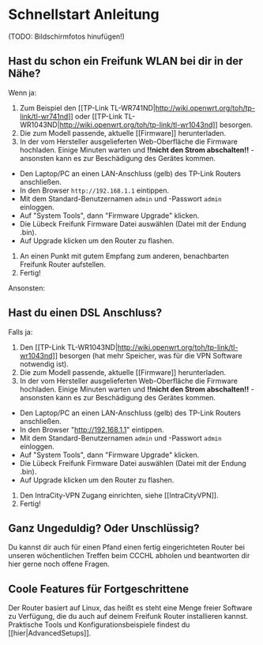 # Schnellstart Anleitung

(TODO: Bildschirmfotos hinufügen!)

## Hast du schon ein Freifunk WLAN bei dir in der Nähe?

Wenn ja:

 1. Zum Beispiel den [[TP-Link TL-WR741ND|http://wiki.openwrt.org/toh/tp-link/tl-wr741nd]] oder [[TP-Link TL-WR1043ND|http://wiki.openwrt.org/toh/tp-link/tl-wr1043nd]] besorgen.
 1. Die zum Modell passende, aktuelle [[Firmware]] herunterladen.
 1. In der vom Hersteller ausgelieferten Web-Oberfläche die Firmware hochladen. Einige Minuten warten und **!!nicht den Strom abschalten!!** - ansonsten kann es zur Beschädigung des Gerätes kommen.
   * Den Laptop/PC an einen LAN-Anschluss (gelb) des TP-Link Routers anschließen.
   * In den Browser `http://192.168.1.1` eintippen.
   * Mit dem Standard-Benutzernamen `admin` und -Passwort `admin` einloggen.
   * Auf "System Tools", dann "Firmware Upgrade" klicken.
   * Die Lübeck Freifunk Firmware Datei auswählen (Datei mit der Endung .bin).
   * Auf Upgrade klicken um den Router zu flashen.
 1. An einen Punkt mit gutem Empfang zum anderen, benachbarten Freifunk Router aufstellen.
 1. Fertig!

Ansonsten:

## Hast du einen DSL Anschluss?

Falls ja:

 1. Den [[TP-Link TL-WR1043ND|http://wiki.openwrt.org/toh/tp-link/tl-wr1043nd]] besorgen (hat mehr Speicher, was für die VPN Software notwendig ist).
 1. Die zum Modell passende, aktuelle [[Firmware]] herunterladen.
 1. In der vom Hersteller ausgelieferten Web-Oberfläche die Firmware hochladen. Einige Minuten warten und **!!nicht den Strom abschalten!!** - ansonsten kann es zur Beschädigung des Gerätes kommen.
   * Den Laptop/PC an einen LAN-Anschluss (gelb) des TP-Link Routers anschließen.
   * In den Browser "http://192.168.1.1" eintippen.
   * Mit dem Standard-Benutzernamen `admin` und -Passwort `admin` einloggen.
   * Auf "System Tools", dann "Firmware Upgrade" klicken.
   * Die Lübeck Freifunk Firmware Datei auswählen (Datei mit der Endung .bin).
   * Auf Upgrade klicken um den Router zu flashen.
 1. Den IntraCity-VPN Zugang einrichten, siehe [[IntraCityVPN]].
 1. Fertig!

## Ganz Ungeduldig? Oder Unschlüssig?

Du kannst dir auch für einen Pfand einen fertig eingerichteten Router bei unseren wöchentlichen Treffen beim CCCHL abholen und beantworten dir hier gerne noch offene Fragen.

## Coole Features für Fortgeschrittene

Der Router basiert auf Linux, das heißt es steht eine Menge freier Software zu Verfügung, die du auch auf deinem Freifunk Router installieren kannst. Praktische Tools und Konfigurationsbeispiele findest du [[hier|AdvancedSetups]].